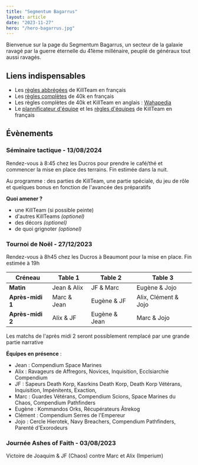 ```yaml
---
title: "Segmentum Bagarrus"
layout: article
date: "2023-11-27"
hero: "/hero-bagarrus.jpg"
---
```


Bienvenue sur la page du Segmentum Bagarrus, un secteur de la galaxie ravagé par la guerre éternelle du 41ème millénaire, peuplé de généraux tout aussi ravagés.

## Liens indispensables
- Les [règles abbrégées](/kt-lite.pdf) de KillTeam en français
- Les [règles complètes](/40k-core.pdf) de 40k en français
- Les règles complètes de 40k et KillTeam en anglais : [Wahapedia](https://wahapedia.ru/)
- Le [plannificateur d'équipe](https://kt.wargamebuilder.com/fr) et les [règles d'équipes](https://kt.wargamebuilder.com/fr/killteam/view) de KillTeam en français

## Évènements
### Séminaire tactique - 13/08/2024
Rendez-vous à 8:45 chez les Ducros pour prendre le café/thé et commencer la mise en place des terrains. Fin estimée dans la nuit.

Au programme : des parties de KillTeam, une partie spéciale, du jeu de rôle et quelques bonus en fonction de l'avancée des préparatifs

**Quoi amener ?**
- une KillTeam (si possible peinte)
- d'autres KillTeams *(optionel)*
- des décors *(optionel)*
- de quoi grignoter *(optionel)*

### Tournoi de Noël - 27/12/2023

Rendez-vous à 8h45 chez les Ducros à Beaumont pour la mise en place. Fin estimée à 19h

| Créneau            | Table 1        | Table 2          | Table 3                  |
|--------------------|----------------|------------------|--------------------------|
|   **Matin**        |   Jean & Alix  |   JF & Marc      |   Eugène & Jojo          |
|   **Après-midi 1** |   Marc & Jean  |   Eugène & JF    |   Alix, Clément & Jojo   |
|   **Après-midi 2** |   Alix & JF    |   Eugène & Jean  |   Marc & Jojo            |

Les matchs de l'après midi 2 seront possiblement remplacé par une grande partie narrative

**Équipes en présence** :
- Jean : Compendium Space Marines
- Alix : Ravageurs de Affregors, Novices, Inquisition, Ecclsiarchie Compendium
- JF : Sapeurs Death Korp, Kasrkins Death Korp, Death Korp Vétérans, Inquisition, Impénitents, Exaction, 
- Marc : Guardes Vétérans, Compendium Scions, Space Marines du Chaos, Compendium Pathfinders
- Eugène : Kommandos Orks, Récupérateurs Âtrekog
- Clément : Compendium Serres de l'Empereur
- Jojo : Cercle Hierotek, Navy Breachers, Compendium Pathfinders, Parenté d'Exorodeurs


### Journée Ashes of Faith - 03/08/2023
Victoire de Joaquim & JF (Chaos) contre Marc et Alix (Imperium)

